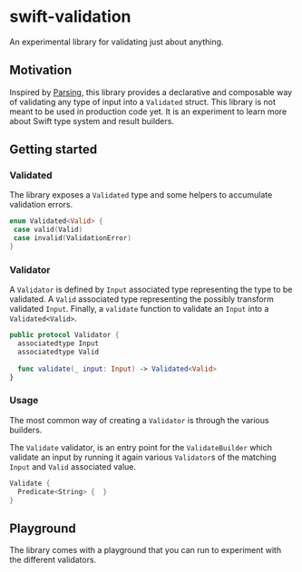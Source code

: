 # swift-validation

An experimental library for validating just about anything.

## Motivation

Inspired by [Parsing](https://github.com/pointfreeco/swift-parsing), this library provides a declarative and composable way of validating any type of input into a `Validated` struct.
This library is not meant to be used in production code yet. It is an experiment to learn more about Swift type system and result builders.   

## Getting started

### Validated

The library exposes a `Validated` type and some helpers to accumulate validation errors. 

```swift
enum Validated<Valid> {
 case valid(Valid)
 case invalid(ValidationError)
}
```

### Validator

A `Validator` is defined by `Input` associated type representing the type to be validated. A `Valid` associated type representing the possibly transform validated `Input`. Finally, a `validate` function to validate an `Input` into a `Validated<Valid>`. 

```swift
public protocol Validator {
  associatedtype Input
  associatedtype Valid
  
  func validate(_ input: Input) -> Validated<Valid>
}
```

### Usage

The most common way of creating a `Validator` is through the various builders.

The `Validate` validator, is an entry point for the `ValidateBuilder` which validate an input by running it again various `Validator`s of the matching `Input` and `Valid` associated value. 

```swift
Validate {
  Predicate<String> {  }
}

```

## Playground

The library comes with a playground that you can run to experiment with the different validators.
